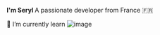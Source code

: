 <strong>I'm Seryl </strong>
A passionate developer from France 🇫🇷

🔭 I’m currently  learn ![image](https://user-images.githubusercontent.com/77838004/113010342-0bcd3400-9179-11eb-9b3e-84b164219d56.png)
